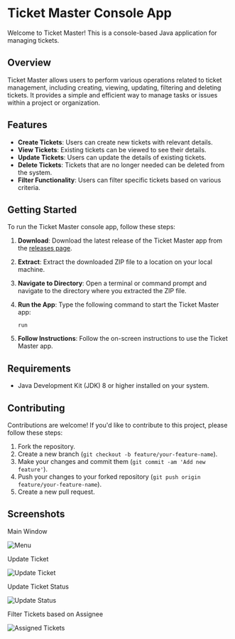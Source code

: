 # Ticket Master Console App

Welcome to Ticket Master! This is a console-based Java application for managing tickets.

## Overview

Ticket Master allows users to perform various operations related to ticket management, including creating, viewing, updating, filtering and deleting tickets. It provides a simple and efficient way to manage tasks or issues within a project or organization.

## Features

- **Create Tickets**: Users can create new tickets with relevant details.
- **View Tickets**: Existing tickets can be viewed to see their details.
- **Update Tickets**: Users can update the details of existing tickets.
- **Delete Tickets**: Tickets that are no longer needed can be deleted from the system.
- **Filter Functionality**: Users can filter specific tickets based on various criteria.

## Getting Started

To run the Ticket Master console app, follow these steps:

1. **Download**: Download the latest release of the Ticket Master app from the [releases page](https://github.com/Sarthak-Oza/Ticket-Manager-Java-Console/releases/tag/V1.0).

2. **Extract**: Extract the downloaded ZIP file to a location on your local machine.

3. **Navigate to Directory**: Open a terminal or command prompt and navigate to the directory where you extracted the ZIP file.

4. **Run the App**: Type the following command to start the Ticket Master app:
    ```
    run
    ```

5. **Follow Instructions**: Follow the on-screen instructions to use the Ticket Master app.

## Requirements

- Java Development Kit (JDK) 8 or higher installed on your system.

## Contributing

Contributions are welcome! If you'd like to contribute to this project, please follow these steps:

1. Fork the repository.
2. Create a new branch (`git checkout -b feature/your-feature-name`).
3. Make your changes and commit them (`git commit -am 'Add new feature'`).
4. Push your changes to your forked repository (`git push origin feature/your-feature-name`).
5. Create a new pull request.

## Screenshots

Main Window

![Menu](https://github.com/Sarthak-Oza/Ticket-Manager-Java-Console/assets/68885011/2a6a660c-975e-4624-936a-a1380f6e9edf)

Update Ticket

![Update Ticket](https://github.com/Sarthak-Oza/Ticket-Manager-Java-Console/assets/68885011/59789d06-87e0-41c9-a6bb-b2b17674bdde)

Update Ticket Status

![Update Status](https://github.com/Sarthak-Oza/Ticket-Manager-Java-Console/assets/68885011/5f97815c-d79d-4934-86b8-13eaa24013ff)

Filter Tickets based on Assignee

![Assigned Tickets](https://github.com/Sarthak-Oza/Ticket-Manager-Java-Console/assets/68885011/7aaa5d74-dd4d-492c-9b7b-c59017b9c950)




